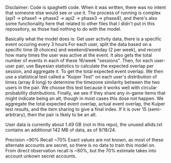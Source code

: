 Disclaimer: Code is spaghetti code. When it was written, there was no intent that someone else would see or use it. The process of running is complex (api1 -> phase1 -> phase2 -> api2 -> phase3 -> phase4), and there's also some functionality here that related to other files that I didn't put in this repossitory, as those had nothing to do with the model.

Basically what the model does is: Get user activity data, there is a specific event occuring every 3 hours For each user, split the data based on a specific time (8 choices) and weekend/weekday (2 per week), and record how many times the user was active at the event. It also gets the total number of events in each of these 16/week "sessions". Then, for each user-user pair, use Bayesian statistics to calculate the expected overlap per session, and aggregate it. To get the total expected event overlap. We then use a statistical test called a "Kuiper Test" on each user's distribution of times (array 8 long) to determine the timezone similarity between the two users in the pair. We choose this test because it works well with circular probability distributions. Finally, we see if they share any in-game items that might indicate being an alt, though in most cases this dose not happen. We aggregate the total expected event overlap, actual event overlap, the Kuiper test results, and the item sharing to give a final index. If it is over 15 (semi-arbitrary), then the pair is likely to be an alt.

User data is currently about 1.49 GB (not in this repo), the unused allids.txt contains an additional 142 MB of data, as of 9/18/24.

Precision ~90%
Recall ~70%
Exact values are not known, as most of these alternate accounts are secret, so there is no data to train this model on. From direct observation recall is ~80%, but the 70% estimate takes into account unkown secret accounts.
